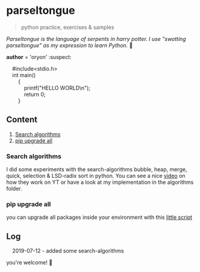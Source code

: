 # parseltongue

> python practice, exercises &amp; samples

*Parseltongue is the language of serpents in harry potter. I use "swotting parseltongue" as my expression to learn Python.* :snake:

__author__ = 'oryon' :suspect:

&nbsp;&nbsp;&nbsp;&nbsp;#include<stdio.h>\
&nbsp;&nbsp;&nbsp;&nbsp;int main()\
&nbsp;&nbsp;&nbsp;&nbsp;&nbsp;&nbsp;&nbsp;&nbsp;{\
&nbsp;&nbsp;&nbsp;&nbsp;&nbsp;&nbsp;&nbsp;&nbsp;&nbsp;&nbsp;&nbsp;&nbsp;printf("HELLO WORLD\n");\
&nbsp;&nbsp;&nbsp;&nbsp;&nbsp;&nbsp;&nbsp;&nbsp;&nbsp;&nbsp;&nbsp;&nbsp;return 0;\
&nbsp;&nbsp;&nbsp;&nbsp;&nbsp;&nbsp;&nbsp;&nbsp;}

## Content

1. [Search algorithms](#search-algorithms)
2. [pip upgrade all](#pip-upgrade-all)

### Search algorithms

I did some experiments with the search-algorithms bubble, heap, merge, quick, selection & LSD-radix sort in python. You can see a nice [video](https://www.youtube.com/watch?v=kPRA0W1kECg) on how they work on YT or have a look at my implementation in the algorithms folder.

### pip upgrade all

you can upgrade all packages inside your environment with this [little script](tools/pip_upgrade_all.py)

## Log

&nbsp;&nbsp;&nbsp;&nbsp;2019-07-12 - added some search-algorithms

you're welcome! :vulcan_salute:
